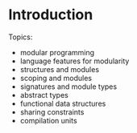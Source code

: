 # Introduction

Topics:

* modular programming
* language features for modularity
* structures and modules
* scoping and modules
* signatures and module types
* abstract types
* functional data structures
* sharing constraints
* compilation units